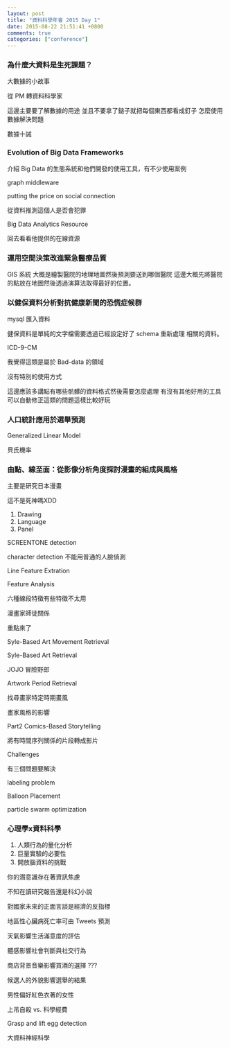 ```yaml
---
layout: post
title: "資料科學年會 2015 Day 1"
date: 2015-08-22 21:51:41 +0800
comments: true
categories: ["conference"]
---
```



<!-- more -->


### 為什麼大資料是生死課題？
大數據的小故事

從 PM 轉資料科學家

這邊主要要了解數據的用途
並且不要拿了鎚子就把每個東西都看成釘子
怎麼使用數據解決問題


數據十誡


###  Evolution of Big Data Frameworks

介紹 Big Data 的生態系統和他們開發的使用工具，有不少使用案例

graph middleware

putting the price on social connection

從資料推測這個人是否會犯罪

Big Data Analytics Resource

回去看看他提供的在線資源

### 運用空間決策改進緊急醫療品質


GIS 系統
大概是繪製醫院的地理地圖然後預測要送到哪個醫院
這邊大概先將醫院的點放在地圖然後透過演算法取得最好的位置。

### 以健保資料分析對抗健康新聞的恐慌症候群

mysql 匯入資料

健保資料是單純的文字檔需要透過已經設定好了 schema 重新處理
相關的資料。


ICD-9-CM

我覺得這類是屬於 Bad-data 的領域

沒有特別的使用方式

這邊應該多講點有哪些骯髒的資料格式然後需要怎麼處理
有沒有其他好用的工具可以自動修正這類的問題這樣比較好玩

### 人口統計應用於選舉預測

Generalized Linear Model

貝氏機率

### 由點、線至面：從影像分析角度探討漫畫的組成與風格
主要是研究日本漫畫

這不是死神嗎XDD
1. Drawing
2. Language
3. Panel


SCREENTONE detection

character detection 不能用普通的人臉偵測

Line Feature Extration

Feature Analysis

六種線段特徵有些特徵不太用

漫畫家師徒關係

重點來了

Syle-Based Art Movement Retrieval

Syle-Based Art Retrieval

JOJO 冒險野郎

Artwork Period Retrieval

找尋畫家特定時期畫風

畫家風格的影響

Part2 Comics-Based Storytelling

將有時間序列關係的片段轉成影片

Challenges

有三個問題要解決 

labeling problem

Balloon Placement

particle swarm optimization

### 心理學x資料科學

1. 人類行為的量化分析
2. 巨量實驗的必要性
3. 開放腦資料的挑戰

你的潛意識存在著資訊焦慮

不知在讀研究報告還是科幻小說

對國家未來的正面言談是經濟的反指標

地區性心臟病死亡率可由 Tweets 預測

天氣影響生活滿意度的評估

體感影響社會判斷與社交行為

商店背景音樂影響買酒的選擇  ???

候選人的外貌影響選舉的結果

男性偏好紅色衣著的女性

上吊自殺 vs. 科學經費

Grasp and lift egg detection

大資料神經科學
